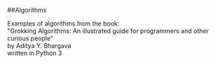 ##Algorithms

Examples of algorithms from the book:<br>
"Grokking Algorithms: An illustrated guide for programmers and other curious people"<br>
by Aditya Y. Bhargava<br>
written in Python 3